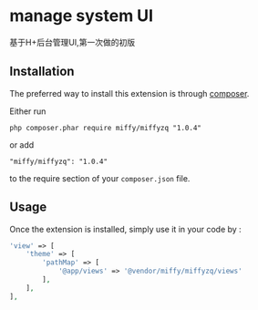 manage system UI
================
基于H+后台管理UI,第一次做的初版

Installation
------------

The preferred way to install this extension is through [composer](http://getcomposer.org/download/).

Either run

```
php composer.phar require miffy/miffyzq "1.0.4"
```

or add

```
"miffy/miffyzq": "1.0.4"
```

to the require section of your `composer.json` file.


Usage
-----

Once the extension is installed, simply use it in your code by  :

```php
'view' => [
    'theme' => [
        'pathMap' => [
            '@app/views' => '@vendor/miffy/miffyzq/views'
        ],
    ],
],
```
